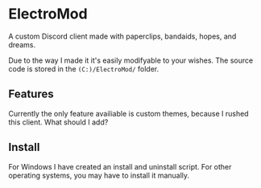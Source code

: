 # ElectroMod

A custom Discord client made with paperclips, bandaids, hopes, and dreams.

Due to the way I made it it's easily modifyable to your wishes. The source code is stored in the `(C:)/ElectroMod/` folder.

## Features
Currently the only feature availiable is custom themes, because I rushed this client. What should I add?

## Install
For Windows I have created an install and uninstall script. For other operating systems, you may have to install it manually.
